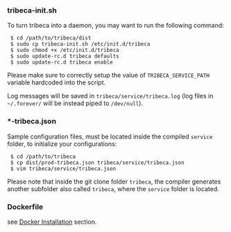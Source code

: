 ### tribeca-init.sh
To turn tribeca into a daemon, you may want to run the following command:
```
 $ cd /path/to/tribeca/dist
 $ sudo cp tribeca-init.sh /etc/init.d/tribeca
 $ sudo chmod +x /etc/init.d/tribeca
 $ sudo update-rc.d tribeca defaults
 $ sudo update-rc.d tribeca enable
```
Please make sure to correctly setup the value of `TRIBECA_SERVICE_PATH` variable hardcoded into the script.

Log messages will be saved in `tribeca/service/tribeca.log` (log files in `~/.forever/` will be instead piped to `/dev/null`).

### *-tribeca.json
Sample configuration files, must be located inside the compiled `service` folder, to initialize your configurations:
```
 $ cd /path/to/tribeca
 $ cp dist/prod-tribeca.json tribeca/service/tribeca.json
 $ vim tribeca/service/tribeca.json
```
Please note that inside the git clone folder `tribeca`, the compiler generates another subfolder also called `tribeca`, where the `service` folder is located.

### Dockerfile
see [Docker Installation](https://github.com/ctubio/tribeca#docker-installation) section.
